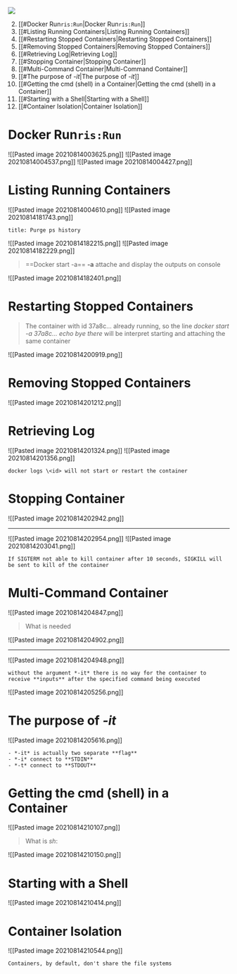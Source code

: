 ![](https://images.unsplash.com/photo-1517245386807-bb43f82c33c4?ixid=MnwxMjA3fDB8MHxwaG90by1wYWdlfHx8fGVufDB8fHx8&ixlib=rb-1.2.1&auto=format&fit=crop&w=1050&q=80)


2. [[#Docker Run`ris:Run`|Docker Run`ris:Run`]]
3. [[#Listing Running Containers|Listing Running Containers]]
4. [[#Restarting Stopped Containers|Restarting Stopped Containers]]
5. [[#Removing Stopped Containers|Removing Stopped Containers]]
6. [[#Retrieving Log|Retrieving Log]]
7. [[#Stopping Container|Stopping Container]]
8. [[#Multi-Command Container|Multi-Command Container]]
9. [[#The purpose of *-it*|The purpose of *-it*]]
10. [[#Getting the cmd (shell) in a Container|Getting the cmd (shell) in a Container]]
11. [[#Starting with a Shell|Starting with a Shell]]
12. [[#Container Isolation|Container Isolation]]


# Docker Run`ris:Run` 

![[Pasted image 20210814003625.png]]
![[Pasted image 20210814004537.png]]
![[Pasted image 20210814004427.png]]
# Listing Running Containers
![[Pasted image 20210814004610.png]]
![[Pasted image 20210814181743.png]]
```ad-note
title: Purge ps history

```
![[Pasted image 20210814182215.png]]
![[Pasted image 20210814182229.png]]
> ==Docker start -a==
> **-a** attache and display the outputs on console

![[Pasted image 20210814182401.png]]
# Restarting Stopped Containers
> The container with id 37a8c... already running, so the line
> *docker start -a 37a8c... echo bye there* will be interpret starting and attaching the same container

![[Pasted image 20210814200919.png]]
# Removing Stopped Containers
![[Pasted image 20210814201212.png]]

# Retrieving Log 
![[Pasted image 20210814201324.png]]
![[Pasted image 20210814201356.png]]
```ad-note
docker logs \<id> will not start or restart the container
```

# Stopping Container
![[Pasted image 20210814202942.png]]

---
![[Pasted image 20210814202954.png]]
![[Pasted image 20210814203041.png]]
```ad-warning
If SIGTERM not able to kill container after 10 seconds, SIGKILL will be sent to kill of the container
```

# Multi-Command Container
![[Pasted image 20210814204847.png]]
> What is needed

![[Pasted image 20210814204902.png]]

---
![[Pasted image 20210814204948.png]]

```ad-note
without the argument *-it* there is no way for the container to receive **inputs** after the specified command being executed
```
![[Pasted image 20210814205256.png]]
# The purpose of *-it*
![[Pasted image 20210814205616.png]]
```ad-warning
- *-it* is actually two separate **flag**
- *-i* connect to **STDIN**
- *-t* connect to **STDOUT**
```

# Getting the cmd (shell) in a Container
![[Pasted image 20210814210107.png]]
> What is *sh*:

![[Pasted image 20210814210150.png]]
# Starting with a Shell
![[Pasted image 20210814210414.png]]
# Container Isolation
![[Pasted image 20210814210544.png]]
```ad-note
Containers, by default, don't share the file systems
```

